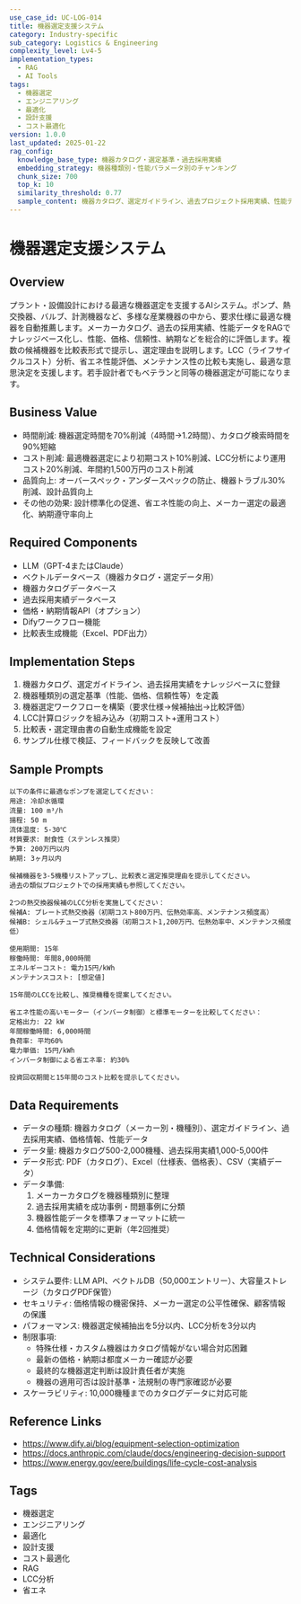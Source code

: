 ```yaml
---
use_case_id: UC-LOG-014
title: 機器選定支援システム
category: Industry-specific
sub_category: Logistics & Engineering
complexity_level: Lv4-5
implementation_types:
  - RAG
  - AI Tools
tags:
  - 機器選定
  - エンジニアリング
  - 最適化
  - 設計支援
  - コスト最適化
version: 1.0.0
last_updated: 2025-01-22
rag_config:
  knowledge_base_type: 機器カタログ・選定基準・過去採用実績
  embedding_strategy: 機器種類別・性能パラメータ別のチャンキング
  chunk_size: 700
  top_k: 10
  similarity_threshold: 0.77
  sample_content: 機器カタログ、選定ガイドライン、過去プロジェクト採用実績、性能データ
---
```


# 機器選定支援システム

## Overview

プラント・設備設計における最適な機器選定を支援するAIシステム。ポンプ、熱交換器、バルブ、計測機器など、多様な産業機器の中から、要求仕様に最適な機器を自動推薦します。メーカーカタログ、過去の採用実績、性能データをRAGでナレッジベース化し、性能、価格、信頼性、納期などを総合的に評価します。複数の候補機器を比較表形式で提示し、選定理由を説明します。LCC（ライフサイクルコスト）分析、省エネ性能評価、メンテナンス性の比較も実施し、最適な意思決定を支援します。若手設計者でもベテランと同等の機器選定が可能になります。

## Business Value

- 時間削減: 機器選定時間を70%削減（4時間→1.2時間）、カタログ検索時間を90%短縮
- コスト削減: 最適機器選定により初期コスト10%削減、LCC分析により運用コスト20%削減、年間約1,500万円のコスト削減
- 品質向上: オーバースペック・アンダースペックの防止、機器トラブル30%削減、設計品質向上
- その他の効果: 設計標準化の促進、省エネ性能の向上、メーカー選定の最適化、納期遵守率向上

## Required Components

- LLM（GPT-4またはClaude）
- ベクトルデータベース（機器カタログ・選定データ用）
- 機器カタログデータベース
- 過去採用実績データベース
- 価格・納期情報API（オプション）
- Difyワークフロー機能
- 比較表生成機能（Excel、PDF出力）

## Implementation Steps

1. 機器カタログ、選定ガイドライン、過去採用実績をナレッジベースに登録
2. 機器種類別の選定基準（性能、価格、信頼性等）を定義
3. 機器選定ワークフローを構築（要求仕様→候補抽出→比較評価）
4. LCC計算ロジックを組み込み（初期コスト+運用コスト）
5. 比較表・選定理由書の自動生成機能を設定
6. サンプル仕様で検証、フィードバックを反映して改善

## Sample Prompts

```
以下の条件に最適なポンプを選定してください：
用途: 冷却水循環
流量: 100 m³/h
揚程: 50 m
流体温度: 5-30℃
材質要求: 耐食性（ステンレス推奨）
予算: 200万円以内
納期: 3ヶ月以内

候補機器を3-5機種リストアップし、比較表と選定推奨理由を提示してください。
過去の類似プロジェクトでの採用実績も参照してください。
```

```
2つの熱交換器候補のLCC分析を実施してください：
候補A: プレート式熱交換器（初期コスト800万円、伝熱効率高、メンテナンス頻度高）
候補B: シェル&チューブ式熱交換器（初期コスト1,200万円、伝熱効率中、メンテナンス頻度低）

使用期間: 15年
稼働時間: 年間8,000時間
エネルギーコスト: 電力15円/kWh
メンテナンスコスト: [想定値]

15年間のLCCを比較し、推奨機種を提案してください。
```

```
省エネ性能の高いモーター（インバータ制御）と標準モーターを比較してください：
定格出力: 22 kW
年間稼働時間: 6,000時間
負荷率: 平均60%
電力単価: 15円/kWh
インバータ制御による省エネ率: 約30%

投資回収期間と15年間のコスト比較を提示してください。
```

## Data Requirements

- データの種類: 機器カタログ（メーカー別・機種別）、選定ガイドライン、過去採用実績、価格情報、性能データ
- データ量: 機器カタログ500-2,000機種、過去採用実績1,000-5,000件
- データ形式: PDF（カタログ）、Excel（仕様表、価格表）、CSV（実績データ）
- データ準備:
  1. メーカーカタログを機器種類別に整理
  2. 過去採用実績を成功事例・問題事例に分類
  3. 機器性能データを標準フォーマットに統一
  4. 価格情報を定期的に更新（年2回推奨）

## Technical Considerations

- システム要件: LLM API、ベクトルDB（50,000エントリー）、大容量ストレージ（カタログPDF保管）
- セキュリティ: 価格情報の機密保持、メーカー選定の公平性確保、顧客情報の保護
- パフォーマンス: 機器選定候補抽出を5分以内、LCC分析を3分以内
- 制限事項:
  - 特殊仕様・カスタム機器はカタログ情報がない場合対応困難
  - 最新の価格・納期は都度メーカー確認が必要
  - 最終的な機器選定判断は設計責任者が実施
  - 機器の適用可否は設計基準・法規制の専門家確認が必要
- スケーラビリティ: 10,000機種までのカタログデータに対応可能

## Reference Links

- https://www.dify.ai/blog/equipment-selection-optimization
- https://docs.anthropic.com/claude/docs/engineering-decision-support
- https://www.energy.gov/eere/buildings/life-cycle-cost-analysis

## Tags

- 機器選定
- エンジニアリング
- 最適化
- 設計支援
- コスト最適化
- RAG
- LCC分析
- 省エネ
